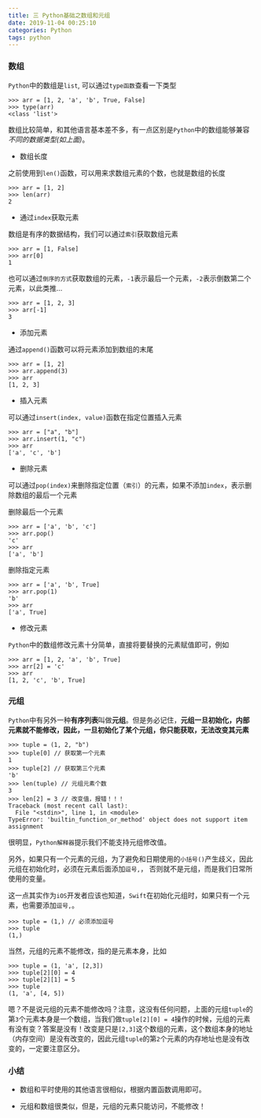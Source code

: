 ```yaml
---
title: 三 Python基础之数组和元组
date: 2019-11-04 00:25:10
categories: Python
tags: python
---
```


### 数组

`Python`中的数组是`list`, 可以通过`type函数`查看一下类型

```
>>> arr = [1, 2, 'a', 'b', True, False]
>>> type(arr)
<class 'list'>
```

数组比较简单，和其他语言基本差不多，有一点区别是`Python`中的数组能够兼容*不同的数据类型(如上面)*。

- 数组长度

之前使用到`len()`函数，可以用来求数组元素的个数，也就是数组的长度

```
>>> arr = [1, 2]
>>> len(arr)
2
```

- 通过`index`获取元素

数组是有序的数据结构，我们可以通过`索引`获取数组元素

```
>>> arr = [1, False]
>>> arr[0]
1
```

也可以通过`倒序的方式`获取数组的元素，`-1`表示最后一个元素，`-2`表示倒数第二个元素，以此类推...

```
>>> arr = [1, 2, 3]
>>> arr[-1]
3
```

- 添加元素

通过`append()`函数可以将元素添加到数组的末尾

```
>>> arr = [1, 2]
>>> arr.append(3)
>>> arr
[1, 2, 3]
```

- 插入元素

可以通过`insert(index, value)`函数在指定位置插入元素

```
>>> arr = ["a", "b"]
>>> arr.insert(1, "c")
>>> arr
['a', 'c', 'b']
```

- 删除元素

可以通过`pop(index)`来删除指定位置（`索引`）的元素，如果不添加`index`，表示删除数组的最后一个元素

删除最后一个元素


```
>>> arr = ['a', 'b', 'c']
>>> arr.pop()
'c'
>>> arr
['a', 'b']
```

删除指定元素

```
>>> arr = ['a', 'b', True]
>>> arr.pop(1)
'b'
>>> arr
['a', True]
```

- 修改元素

`Python`中的数组修改元素十分简单，直接将要替换的元素赋值即可，例如

```
>>> arr = [1, 2, 'a', 'b', True]
>>> arr[2] = 'c'
>>> arr
[1, 2, 'c', 'b', True]
```

### 元组

`Python`中有另外一种**有序列表**叫做**元组**。但是务必记住，**元组一旦初始化，内部元素就不能修改，因此，一旦初始化了某个元组，你只能获取，无法改变其元素**

```
>>> tuple = (1, 2, "b")
>>> tuple[0] // 获取第一个元素
1
>>> tuple[2] // 获取第三个元素
'b'
>>> len(tuple) // 元组元素个数
3
>>> len[2] = 3 // 改变值，报错！！！
Traceback (most recent call last):
  File "<stdin>", line 1, in <module>
TypeError: 'builtin_function_or_method' object does not support item assignment
```

很明显，`Python解释器`提示我们不能支持元组修改值。

另外，如果只有一个元素的元组，为了避免和日期使用的`小括号()`产生歧义，因此元组在初始化时，必须在元素后面添加`逗号,`， 否则就不是元组，而是我们日常所使用的变量。

这一点其实作为`iOS`开发者应该也知道，`Swift`在初始化元组时，如果只有一个元素，也需要添加`逗号,`。

```
>>> tuple = (1,) // 必须添加逗号
>>> tuple
(1,)
```

当然，元组的元素不能修改，指的是元素本身，比如

```
>>> tuple = (1, 'a', [2,3])
>>> tuple[2][0] = 4
>>> tuple[2][1] = 5
>>> tuple
(1, 'a', [4, 5])
```

嗯？不是说元组的元素不能修改吗？注意，这没有任何问题，上面的元组`tuple`的第`3`个元素本身是一个数组，当我们做`tuple[2][0] = 4`操作的时候，元组的元素有没有变？答案是没有！改变是只是`[2,3]`这个数组的元素，这个数组本身的地址（内存空间）是没有改变的，因此元组`tuple`的第`2`个元素的内存地址也是没有改变的，一定要注意区分。

### 小结

- 数组和平时使用的其他语言很相似，根据内置函数调用即可。

- 元组和数组很类似，但是，元组的元素只能访问，不能修改！

